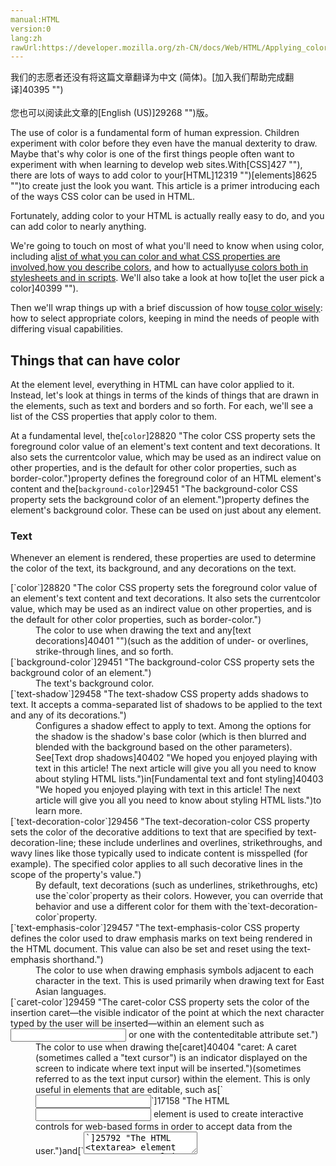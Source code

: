 ```yaml
---
manual:HTML
version:0
lang:zh
rawUrl:https://developer.mozilla.org/zh-CN/docs/Web/HTML/Applying_color
---
```




<bdi>我们的志愿者还没有将这篇文章翻译为<bdi>中文 (简体)</bdi>。[加入我们帮助完成翻译]40395 "")<br></br>您也可以阅读此文章的[English (US)]29268 "")版。</bdi>






The use of color is a fundamental form of human expression. Children experiment with color before they even have the manual dexterity to draw. Maybe that&#39;s why color is one of the first things people often want to experiment with when learning to develop web sites.With[CSS]427 ""), there are lots of ways to add color to your[HTML]12319 "")[elements]8625 "")to create just the look you want. This article is a primer introducing each of the ways CSS color can be used in HTML.



Fortunately, adding color to your HTML is actually really easy to do, and you can add color to nearly anything.



We&#39;re going to touch on most of what you&#39;ll need to know when using color, including a[list of what you can color and what CSS properties are involved](%38929#Things_that_can_have_color ""),[how you describe colors](%38929#How_to_describe_a_color ""), and how to actually[use colors both in stylesheets and in scripts](%38929#Using_color ""). We&#39;ll also take a look at how to[let the user pick a color]40399 "").



Then we&#39;ll wrap things up with a brief discussion of how to[use color wisely](%38929#Using_color_wisely ""): how to select appropriate colors, keeping in mind the needs of people with differing visual capabilities.


## Things that can have color<a name="Things_that_can_have_color"></a>


At the element level, everything in HTML can have color applied to it. Instead, let&#39;s look at things in terms of the kinds of things that are drawn in the elements, such as text and borders and so forth. For each, we&#39;ll see a list of the CSS properties that apply color to them.



At a fundamental level, the[`color`]28820 "The color CSS property sets the foreground color value of an element's text content and text decorations. It also sets the currentcolor value, which may be used as an indirect value on other properties, and is the default for other color properties, such as border-color.")property defines the foreground color of an HTML element&#39;s content and the[`background-color`]29451 "The background-color CSS property sets the background color of an element.")property defines the element&#39;s background color. These can be used on just about any element.


### Text<a name="Text"></a>


Whenever an element is rendered, these properties are used to determine the color of the text, its background, and any decorations on the text.

<dl><dt id=''>[`color`]28820 "The color CSS property sets the foreground color value of an element's text content and text decorations. It also sets the currentcolor value, which may be used as an indirect value on other properties, and is the default for other color properties, such as border-color.")</dt><dd>The color to use when drawing the text and any[text decorations]40401 "")(such as the addition of under- or overlines, strike-through lines, and so forth.</dd><dt id=''>[`background-color`]29451 "The background-color CSS property sets the background color of an element.")</dt><dd>The text&#39;s background color.</dd><dt id=''>[`text-shadow`]29458 "The text-shadow CSS property adds shadows to text. It accepts a comma-separated list of shadows to be applied to the text and any of its decorations.")</dt><dd>Configures a shadow effect to apply to text. Among the options for the shadow is the shadow&#39;s base color (which is then blurred and blended with the background based on the other parameters). See[Text drop shadows]40402 "We hoped you enjoyed playing with text in this article! The next article will give you all you need to know about styling HTML lists.")in[Fundamental text and font styling]40403 "We hoped you enjoyed playing with text in this article! The next article will give you all you need to know about styling HTML lists.")to learn more.</dd><dt id=''>[`text-decoration-color`]29456 "The text-decoration-color CSS property sets the color of the decorative additions to text that are specified by text-decoration-line; these include underlines and overlines, strikethroughs, and wavy lines like those typically used to indicate content is misspelled (for example). The specified color applies to all such decorative lines in the scope of the property's value.")</dt><dd>By default, text decorations (such as underlines, strikethroughs, etc) use the`color`property as their colors. However, you can override that behavior and use a different color for them with the`text-decoration-color`property.</dd><dt id=''>[`text-emphasis-color`]29457 "The text-emphasis-color CSS property defines the color used to draw emphasis marks on text being rendered in the HTML document. This value can also be set and reset using the text-emphasis shorthand.")</dt><dd>The color to use when drawing emphasis symbols adjacent to each character in the text. This is used primarily when drawing text for East Asian languages.</dd><dt id=''>[`caret-color`]29459 "The caret-color CSS property sets the color of the insertion caret—the visible indicator of the point at which the next character typed by the user will be inserted—within an element such as <input> or one with the contenteditable attribute set.")</dt><dd>The color to use when drawing the[caret]40404 "caret: A caret (sometimes called a "text cursor") is an indicator displayed on the screen to indicate where text input will be inserted.")(sometimes referred to as the text input cursor) within the element. This is only useful in elements that are editable, such as[`<input>`]17158 "The HTML <input> element is used to create interactive controls for web-based forms in order to accept data from the user.")and[`<textarea>`]25792 "The HTML <textarea> element represents a multi-line plain-text editing control, useful when you want to allow users to enter a sizeable amount of free-form text, for example a comment on a review or feedback form.")or elements whose HTML`[contenteditable]34351 "")`attribute is set.</dd></dl>
### Boxes<a name="Boxes"></a>


Every element is a box with some sort of content, and has a background and a border in addition to whatever contents the box may have.

<dl><dt id=''>[Borders](%38929#Borders "")</dt><dd>See the section[Borders](%38929#Borders "")for a list of the CSS properties you can use to set the colors of a box&#39;s borders.</dd><dt id=''>[`background-color`]29451 "The background-color CSS property sets the background color of an element.")</dt><dd>The background color to use in areas of the element that have no foreground content.</dd><dt id=''>[`column-rule-color`]29460 "The column-rule-color CSS property sets the color of the rule (line) drawn between columns in a multi-column layout.")</dt><dd>The color to use when drawing the line separating columns of text.</dd><dt id=''>[`outline-color`]29455 "The outline-color CSS property sets the color of an element's outline.")</dt><dd>The color to use when drawing an outline around the outside of the element. This outline is different from the border in that it doesn&#39;t get space set aside for it in the document (so it may overlap other content). It&#39;s generally used as a focus indicator, to show which element will receive input events.</dd></dl>
### Borders<a name="Borders"></a>


Any element can have a[border]40406 "")drawn around it. A basic element border is a line drawn around the edges of the element&#39;s content. See[Box properties]40407 "The CSS box model is the foundation of layout on the Web — each element is represented as a rectangular box, with the box's content, padding, border, and margin built up around one another like the layers of an onion. As a browser renders a web page layout, it works out what styles are applied to the content of each box, how big the surrounding onion layers are, and where the boxes sit in relation to one another. Before understanding how to create CSS layouts, you need to understand the box model — this is what we'll look at in this article.")in[The box model]40408 "The CSS box model is the foundation of layout on the Web — each element is represented as a rectangular box, with the box's content, padding, border, and margin built up around one another like the layers of an onion. As a browser renders a web page layout, it works out what styles are applied to the content of each box, how big the surrounding onion layers are, and where the boxes sit in relation to one another. Before understanding how to create CSS layouts, you need to understand the box model — this is what we'll look at in this article.")to learn about the relationship between elements and their borders, and the article[Styling borders using CSS]40406 "")to learn more about applying styles to borders.



You can use the[`border`]29117 "The border CSS property is a shorthand for setting all individual border property values in a single declaration: border-width, border-style, and border-color.")shorthand property, which lets you configure everything about the border in one shot (including non-color features of borders, such as its[width]28810 ""),[style]28815 "")(solid, dashed, etc.), and so forth.

<dl><dt id=''>[`border-color`]28869 "The border-color CSS property is a shorthand property for setting the colors on all four sides of an element's border.")</dt><dd>Specifies a single color to use for every side of the element&#39;s border.</dd><dt id=''>[`border-left-color`]28831 "The border-left-color CSS property sets the color of an element's left border. Note that in many cases the shorthand CSS properties border-color or border-left are more convenient and preferable."),[`border-right-color`]28829 "The border-right-color CSS property sets the color of an element's right border. Note that in many cases the shorthand CSS properties  border-color or border-right are more convenient and preferable."),[`border-top-color`]28828 "The border-top-color CSS property sets the color of an element's top border. Note that in many cases the shorthand CSS properties border-color or border-top are more convenient and preferable."), and[`border-bottom-color`]28830 "The border-bottom-color CSS property sets the color of an element's bottom border. Note that in many cases the shorthand CSS properties border-color or border-bottom are more convenient and preferable.")</dt><dd>Lets you set the color of the corresponding side of the element&#39;s border.</dd><dt id=''>[`border-block-start-color`]28832 "The border-block-start-color CSS property defines the color of the logical block-start border of an element, which maps to a physical border color depending on the element's writing mode, directionality, and text orientation. It corresponds to the border-top-color, border-right-color, border-bottom-color, or border-left-color property depending on the values defined for writing-mode, direction, and text-orientation.")and[`border-block-end-color`]28800 "The border-block-end-color CSS property defines the color of the logical block-end border of an element, which maps to a physical border color depending on the element's writing mode, directionality, and text orientation. It corresponds to the border-top-color, border-right-color, border-bottom-color, or border-left-color property depending on the values defined for writing-mode, direction, and text-orientation.")</dt><dd>With these, you can set the color used to draw the borders which are closest to the start and end of the block the border surrounds. In a left-to-right writing mode (such as the way English is written), the block start border is the top edge and the block end is the bottom. This differs from the inline start and end, which are the left and right edges (corresponding to where each line of text in the box begins and ends).</dd><dt id=''>[`border-inline-start-color`]28833 "The border-inline-start-color CSS property defines the color of the logical inline start border of an element, which maps to a physical border color depending on the element's writing mode, directionality, and text orientation. It corresponds to the border-top-color, border-right-color, border-bottom-color, or border-left-color property depending on the values defined for writing-mode, direction, and text-orientation.")and[`border-inline-end-color`]28834 "The border-inline-end-color CSS property defines the color of the logical inline-end border of an element, which maps to a physical border color depending on the element's writing mode, directionality, and text orientation. It corresponds to the border-top-color, border-right-color, border-bottom-color, or border-left-color property depending on the values defined for writing-mode, direction, and text-orientation.")</dt><dd>These let you color the edges of the border closest to to the beginning and the end of the start of lines of text within the box. Which side this is will vary depending on the[`writing-mode`]28772 "The writing-mode CSS property defines whether lines of text are laid out horizontally or vertically, as well as the direction in which blocks progress."),[`direction`]28805 "The direction CSS property sets the direction of text, table columns, and horizontal overflow."), and[`text-orientation`]28806 "The text-orientation CSS property defines the orientation of the text characters in a line. This property only has an effect in vertical mode, that is, when writing-mode is not horizontal-tb. It is useful for controlling the display of languages that use vertical script, and also for making vertical table headers.")properties, which are typically (but not always) used to adjust text directionality based on the language being displayed. For example, if the box&#39;s text is being rendered right-to-left, then the`border-inline-start-color`is applied to the right side of the border.</dd></dl>
### Other ways to use color<a name="Other_ways_to_use_color"></a>


CSS isn&#39;t the only web technology that supports color. There are graphics technologies that are available on the web which also support color.

<dl><dt id=''>The HTML[Canvas API]72 "")</dt><dd>Lets you draw 2D bitmapped graphics in a[`<canvas>`]470 "Use the HTML <canvas> element with either the canvas scripting API or the WebGL API to draw graphics and animations.")element. See our[Canvas tutorial]23643 "")to learn more.</dd><dt id=''>[SVG]416 "")(Scalable Vector Graphics)</dt><dd>Lets you draw images using commands that draw specific shapes, patterns, and lines to produce an image. SVG commands are formatted as XML, and can be embedded directly into a web page or can be placed in he page using the[`<img>`]26829 "The HTML <img> element embeds an image into the document.")element, just like any other type of image.</dd><dt id=''>[WebGL]9901 "")</dt><dd>The Web Graphics Library is an OpenGL ES-based API for drawing high-performance 2D and 3D graphics on the Web. See[Learn WebGL for 2D and 3D]40409 "")graphics to find out more.</dd></dl>
## How to describe a color<a name="How_to_describe_a_color"></a>


In order to represent a color in CSS, you have to find a way to translate the analog concept of &quot;color&quot; into a digital form that a computer can use. This is typically done by breaking down the color into components, such as how much of each of a set of primary colors to mix together, or how bright to make the color. As such, there are several ways you can describe color in CSS.



For more detailed discussion of each of the color value types, see the reference for the CSS[`<color>`]4569 "The <color> CSS data type represents a color in the sRGB color space. A <color> may also include an alpha-channel transparency value, indicating how the color should composite with its background.")unit.


### Keywords<a name="Keywords"></a>


A set of standard color names have been defined, letting you use these keywords instead of numeric representations of colors if you choose to do so and there&#39;s a keyword representing the exact color you want to use. Color keywords include the standard primary and secondary colors (such as`red`,`blue`, or`orange`), shades of gray (from`black`to`white`, including colors like`darkgray`and`lightgrey`), and a variety of other blended colors including`lightseagreen`,`cornflowerblue`, and`rebeccapurple`.



See[Color keywords]39627 "The <color> CSS data type represents a color in the sRGB color space. A <color> may also include an alpha-channel transparency value, indicating how the color should composite with its background.")in[`<color>`]4569 "The <color> CSS data type represents a color in the sRGB color space. A <color> may also include an alpha-channel transparency value, indicating how the color should composite with its background.")for a list of all available color keywords.


### RGB values<a name="RGB_values"></a>


There are three ways to represent an RGB color in CSS.


#### Hexadecimal string notation<a name="Hexadecimal_string_notation"></a>


Hexadecimal string notation represents a color using hexadecimal digits to represent each of the color components (red, green, and blue). It may also include a fourth component: the alpha channel (or opacity). Each color component can be represented as a number between 0 and 255 (0x00 and 0xFF) or, optionally, as a number between 0 and 15 (0x0 and 0xF). All components*must*be specified using the same number of digits. If you use the single-digit notation, the final color is computed by using each component&#39;s digit twice; that is,`"#D"`becomes`"#DD"`when drawing.



A color in hexadecimal string notation always begins with the character`"#"`. After that come the hexadecimal digits of the color code. The string is case-insensitive.

<dl><dt id=''>`"#rrggbb"`</dt><dd>Specifies a fully-opaque color whose red component is the hexadecimal number`0xrr`, green component is`0xgg`, and blue component is`0xbb`.</dd><dt id=''>`"#rrggbbaa"`</dt><dd>Specifies a color whose red component is the hexadecimal number`0xrr`, green component is`0xgg`, and blue component is`0xbb`. The alpha channel is specified by`0xaa`; the lower this value is, the more translucent the color becomes.</dd><dt id=''>`"#rgb"`</dt><dd>Specifies a color whose red component is the hexadecimal number`0xrr`, green component is`0xgg`, and blue component is`0xbb`.</dd><dt id=''>`"#rgba"`</dt><dd>Specifies a color whose red component is the hexadecimal number`0xrr`, green component is`0xgg`, and blue component is`0xbb`. The alpha channel is specified by`0xaa`; the lower this value is, the more translucent the color becomes.</dd></dl>

As an example, you can represent the opaque color bright blue as`"#0000ff"`or`"#00f"`. To make it 25% opaque, you can use`"#0000ff44"`or`"#00f4"`.


#### RGB functional notation<a name="RGB_functional_notation"></a>


RGB (Red/Green/Blue) functional notation, like hexadecimal string notation, represents colors using their red, green, and blue components (as well as, optionally, an alpha channel component for opacity). However, instead of using a string, the color is defined using the CSS function[`rgb()`](%4569#rgb() ""). This function accepts as its input parameters the values of the red, green, and blue components and an optional fourth parameter, the value for the alpha channel.



Legal values for each of these parameters are:

<dl><dt id=''>`red`,`green`, and`blue`</dt><dd>Each must be an[`<integer>`]28331 "The <integer> CSS data type is a special type of <number> that represents a whole number, whether positive or negative. Integers can be used in numerous CSS properties, such as column-count, counter-increment, grid-column, grid-row, and z-index.")value between 0 and 255 (inclusive), or a[`<percentage>`]4567 "The <percentage> CSS data type represents a percentage value. It is often used to define a size as relative to an element's parent object. Numerous properties can use percentages, such as width, height, margin, padding, and font-size.")from 0% to 100%.</dd><dt id=''>`alpha`</dt><dd>The alpha channel is a number between 0.0 (fully transparent) and 1.0 (fully opaque). You can also specify a percentage where 0% is the same as 0.0 and 100% is the same as 1.0.</dd></dl>

For example, a bright red that&#39;s 50% opaque can be represented as`rgb(255, 0, 0, 0.5)`or`rgb(100%, 0, 0, 50%)`.


### HSL functional notation<a name="HSL_functional_notation"></a>


Designers and artists often prefer to work using the[HSL]40410 "HSL")(Hue/Saturation/Luminosity) color method. On the web, HSL colors are represented using HSL functional notation. The`hsl()`CSS function is very similar to the`rgb()`function in usage otherwise.

![HSL color cylinder](%40392.png "")<figcaption>***Figure 1. An HSL color cylinder.**Hue defines the actual color based on the position along a circular color wheel representing the colors of the visible spectrum. Saturation is a percentage of how much of the way between being a shade of gray and having the maximum possible amount of the given hue. As the value of luminance (or lightness) increases, the color transitions from the darkest possible to the brightest possible (from black to white). Image courtesy of user[SharkD]40411 "")on[Wikipedia]40412 ""), distributed under the[CC BY-SA 3.0]40413 "")license.*</figcaption>


The value of the hue (H) component of an HSL color is an angle from red around through yellow, green, cyan, blue, and magenta (ending up back at red again at 360°) that identifies what the base color is. The value can be specified in any[`<angle>`]4563 "The <angle> CSS data type represents an angle value expressed in degrees, gradians, radians, or turns. It is used, for example, in <gradient>s and in some transform functions.")unit supported by CSS, including degrees (`deg`), radians (`rad`), gradians (`grad`), or turns (`turn`). But this doesn&#39;t control how vivid or dull, or how bright or dark the color is.



The saturation (S) component of the color specifies what percentage of the final color is comprised of the specified hue. The rest is defined by the grey level provided by the luminance (L) component.



Think of it like creating the perfect paint color:


1. You start with base paint that&#39;s the maximum intensity possible for a given color, such as the most intense blue that can be represented by the user&#39;s screen. This is the**hue**(H) component: a value representing the angle around the color wheel for the vivid hue we want to use as our base.
1. Then select a greyscale paint that corresponds how bright you want the color to be; this is the luminance. Do you want it to be very bright and nearly white, or very dark and closer to black, or somewhere in between? This is specified using a percentage, where 0% is perfectly black and 100% is perfectly white. (regardless of the saturation or hue). In between values are a literal grey area.
1. Now that you have a grey paint and a perfectly vivid color, you need to mix them together. The saturation (S) component of the color indicates what percentage of the final color should be comprised of that perfectly vivid color. The rest of the final color is made up of the grey paint that represents the saturation.


You can also optionally include an alpha channel, to make the color less than 100% opaque.



Here are some sample colors in HSL notation:



<iframe src='https://mdn.mozillademos.org/en-US/docs/Web/HTML/Applying_color$samples/hsl-swatches?revision=1392263' width='300' height='260'></iframe>





Note that when you omit the hue&#39;s unit, it&#39;s assumed to be in degrees (`deg`).



## Using color<a name="Using_color"></a>


Now that you know what CSS properties exist that let you apply color to elements and the formats you can use to describe colors, you can put this together to begin to make use of color. As you may have seen from the list under[Things that can have color](%38929#Things_that_can_have_color ""), there are plenty of things you can color with CSS. Let&#39;s look at this from two sides: using color within a[stylesheet]40414 "The definition of that term (stylesheet) has not been written yet; please consider contributing it!"), and adding and changing color using[JavaScript]443 "JavaScript: JavaScript (JS) is a programming language mostly used to dynamically script webpages on the client side, but it is also often utilized on the server-side, using packages such as Node.js.")code to alter the styles of elements.


### Specifying colors in stylesheets<a name="Specifying_colors_in_stylesheets"></a>


The easiest way to apply color to elements—and the way you&#39;ll usually do it—is to simply specify colors in the CSS that&#39;s used when rendering elements. While we won&#39;t use every single property mentioned previously, we&#39;ll look at a couple of examples. The concept is the same anywhere you use color.



Let&#39;s take a look at an example, starting by looking at the results we&#39;re trying to achieve:

<iframe src='https://mdn.mozillademos.org/en-US/docs/Web/HTML/Applying_color$samples/Specifying_colors_in_stylesheets?revision=1392263' width='650' height='150'></iframe>


#### HTML<a name="HTML"></a>


The HTML responsible for creating the above example is shown here:


```
<div class="wrapper">
  <div class="box boxLeft">
    <p>
      This is the first box.
    </p>
  </div>
  <div class="box boxRight">
    <p>
      This is the second box.
    </p>
  </div>
</div>
```


This is pretty simple, using a[`<div>`]24289 "The HTML Content Division element (<div>) is the generic container for flow content. It has no effect on the content or layout until styled using CSS.")as a wrapper around the contents, which consists of two more`<div>`s, each styled differently with a single paragraph ([`<p>`]13089 "The HTML <p> element represents a paragraph of text.")) in each box.



The magic happens, as usual, in the CSS, where we&#39;ll apply colors define the layout for the HTML above.


#### CSS<a name="CSS"></a>


We&#39;ll look at the CSS to create the above results a piece at a time, so we can review the interesting parts one by one.


```
.wrapper {
  width: 620px;
  height: 110px;
  margin: 0;
  padding: 10px;
  border: 6px solid mediumturquoise;
}
```


The`.wrapper`class is used to assign styles to the[`<div>`]24289 "The HTML Content Division element (<div>) is the generic container for flow content. It has no effect on the content or layout until styled using CSS.")that encloses all of our other content. This establishes thesize of the container using[`width`]13333 "The width CSS property specifies the width of an element. By default, the property defines the width of the content area. If box-sizing is set to border-box, however, it instead determines the width of the border area.")and[`height`]14278 "The height CSS property specifies the height of an element. By default, the property defines the height of the content area. If box-sizing is set to border-box, however, it instead determines the height of the border area.")as well as its[`margin`]29241 "The margin CSS property sets the margin area on all four sides of an element. It is a shorthand for setting all individual margins at once: margin-top, margin-right, margin-bottom, and margin-left.")and[`padding`]29242 "The padding CSS property sets the padding area on all four sides of an element. It is a shorthand for setting all individual paddings at once: padding-top, padding-right, padding-bottom, and padding-left.").



Of more interest to our discussion here is the use of the[`border`]29117 "The border CSS property is a shorthand for setting all individual border property values in a single declaration: border-width, border-style, and border-color.")property to establish a border around the outside edge of the element. This border is a solid line, 6 pixels wide, in the color`mediumturquoise`.



Our two colored boxes share a number of properties in common, so next we establish a class,`.box`, that defines those shared properties:


```
.box {
  width: 290px;
  height: 100px;
  margin: 0;
  padding: 4px 6px;
  font: 28px "Marker Felt", "Zapfino", cursive;
  display: flex;
  justify-content: center;
  align-items: center;
}
```


In brief,`.box`establishes the size of each box, as well as the configuration of the font used within. We also take advantage of[CSS Flexbox]33679 "")to easily center the contents of each box. We enable`flex`mode using[`display: flex`]30836 "The documentation about this has not yet been written; please consider contributing!"), and set both[`justify-content`]30349 "The CSS justify-content property defines how the browser distributes space between and around content items along the main axis of their container.")and[`align-items`]34906 "The CSS align-items property defines how the browser distributes space between and around flex items along the cross-axis of their container. This means it works like justify-content but in the perpendicular direction.")to`center`. Then we can create a class for each of the two boxes that defines the propeties that differ between the two.


```
.boxLeft {
  float: left;
  background-color: rgb(245, 130, 130);
  outline: 2px solid darkred;
}
```


The`.boxLeft`class—which, cleverly, is used to style the box on the left—floats the box to the left, then sets up the colors:


* The box&#39;s background color is set by changing the value of the CSS[`background-color`]29451 "The background-color CSS property sets the background color of an element.")property to`rgb(245, 130, 130)`.
* An outline is defined for the box. Unlike the more commonly used`border`,[`outline`]31389 "The outline CSS property is a shorthand for setting various outline properties in a single declaration: outline-style, outline-width, and outline-color.")doesn&#39;t affect layout at all; it draws over the top of whatever may happen to be outside the element&#39;s box instead of making room as`border`does. This outline is a solid, dark red line that&#39;s two pixels thick. Note the use of the`darkred`keyword when specifying the color.
* Notice that we&#39;re not explicitly setting the text color. That means the value of[`color`]28820 "The color CSS property sets the foreground color value of an element's text content and text decorations. It also sets the currentcolor value, which may be used as an indirect value on other properties, and is the default for other color properties, such as border-color.")will be inherited from the nearest containing element that defines it. By default, that&#39;s black.

```
.boxRight {
  float: right;
  background-color: hsl(270deg, 50%, 75%);
  outline: 4px dashed rgb(110, 20, 120);
  color: hsl(0deg, 100%, 100%);
  text-decoration: underline wavy #88ff88;
  text-shadow: 2px 2px 3px black;
}
```


Finally, the`.boxRight`class describes the unique properties of the box that&#39;s drawn on the right. It&#39;s configured to float the box to the right so that it appears next to the previous box. Then the following colors are established:


* The`background-color`is set using the HSL value specified using`hsl(270deg, 50%, 75%)`. This is a medium purple color.
* The box&#39;s`outline`is used to specify that the box should be enclosed in a four pixel thick dashed line whose color is a somewhat deeper purple (`rgb(110, 20, 120)`).
* The foreground (text) color is specified by setting the[`color`]28820 "The color CSS property sets the foreground color value of an element's text content and text decorations. It also sets the currentcolor value, which may be used as an indirect value on other properties, and is the default for other color properties, such as border-color.")property to`hsl(0deg, 100%, 100%)`. This is one of many ways to specify the color white.
* We add a green wavy line under the text with[`text-decoration`]29439 "The text-decoration CSS property specifies the appearance of decorative lines used on text. It is a shorthand for setting one or more individual text-decoration values in a single declaration, which include text-decoration-line, text-decoration-color, and text-decoration-style.").
* Finally, a bit of a shadow is added to the text using[`text-shadow`]29458 "The text-shadow CSS property adds shadows to text. It accepts a comma-separated list of shadows to be applied to the text and any of its decorations."). Its`color`parameter is set to`black`.

## Letting the user pick a color<a name="Letting_the_user_pick_a_color"></a>


There are many situations in which your web site may need to let the user select a color. Perhaps you have a customizable user interface, or you&#39;re implementing a drawing app. Maybe you have editable text and need to let the user choose the text color. Or perhaps your app lets the user assign colors to folders or items. Although historically it&#39;s been necessary to implement your own[color picker]40415 "color picker"), HTML now provides support for browsers to provide one for your use through the[`<input>`]17158 "The HTML <input> element is used to create interactive controls for web-based forms in order to accept data from the user.")element, by using`"color"`as the value of its`[type]27547 "")`attribute.



The`<input>`element represents a color only in the[hexadecimal string notation](%38929#Hexadecimal_string_notation "")covered above.


### Example: Picking a color<a name="Example_Picking_a_color"></a>


Let&#39;s look at a simple example, in which the user can choose a color. As the user adjusts the color, the border around the example changes to reflect the new color. After finishing up and picking the final color, the color picker&#39;s value is displayed.



<iframe src='https://mdn.mozillademos.org/en-US/docs/Web/HTML/Applying_color$samples/Example_Picking_a_color?revision=1392263' width='525' height='275'></iframe>




On macOS, you indicate that you&#39;ve finalized selection of the color by closing the color picker window.



#### HTML<a name="HTML_2"></a>


The HTML here creates a box that contains a color picker control (with a label created using the[`<label>`]12888 "The HTML <label> element represents a caption for an item in a user interface.")element) and an empty paragraph element ([`<p>`]13089 "The HTML <p> element represents a paragraph of text.")) into which we&#39;ll output some text from our JavaScript code.


```
<div id="box">
  <label for="colorPicker">Border color:</label>
  <input type="color" value="#8888ff" id="colorPicker">
  <p id="output"></p>
</div>
```

#### CSS<a name="CSS_2"></a>


The CSS simply establishes a size for the box and some basic styling for appearances. The border is also established with a 2-pixel width and a border color that won&#39;t last, courtesy of the JavaScript below...


```
#box {
  width: 500px;
  height: 200px;
  border: 2px solid rgb(245, 220, 225);
  padding: 4px 6px;
  font: 16px "Lucida Grande", "Helvetica", "Arial", "sans-serif"
}
```

#### JavaScript<a name="JavaScript"></a>


The script here handles the task of updating the starting color of the border to match the color picker&#39;s value. Then two event handlers are added to deal with input from the`[&lt;input type=&quot;color&quot;&gt;]39754 "")`element.


```
let colorPicker = document.getElementById("colorPicker");
let box = document.getElementById("box");
let output = document.getElementById("output");

box.style.borderColor = colorPicker.value;

colorPicker.addEventListener("input", function(event) {
  box.style.borderColor = event.target.value;
}, false);

colorPicker.addEventListener("change", function(event) {
  output.innerText = "Color set to " + colorPicker.value + ".";
}, false);
```


The`[input]8797 "/en-US/docs/Web/Events/input")`event is sent every time the value of the element changes; that is, every time the user adjusts the color in the color picker. Each time this event arrives, we set the box&#39;s border color to match the color picker&#39;s current value.



The`[change]8758 "/en-US/docs/Web/Events/change")`event is received when the color picker&#39;s value is finalized. We respond by setting the contents of the`<p>`element with the ID`"output"`to a string describing the finally selected color.


## Using color wisely<a name="Using_color_wisely"></a>


Making the right choices when selecting colors when designing a web site can be a tricky process, especially if you aren&#39;t well-grounded in art, design, or at least basic color theory. The wrong color choice can render your site unattractive, or even worse, leave the content unreadable due to problems with contrast or conflicting colors. Worse still, if using the wrong colors can result in your content being outright unusable by people withcertain vision problems, particularly color blindness.


### Finding the right colors<a name="Finding_the_right_colors"></a>


Coming up with just the right colors can be tricky, especially without training in art or design. Fortunately, there are tools available that can help you. While they can&#39;t replace having a good designer helping you make these decisions, they can definitely get you started.


#### Base color<a name="Base_color"></a>


The first step is to choose your**base color**. This is the color that in some way defines your web site or the subject matter of the site. Just as we associate green with the beverage[Mountain Dew]40417 "Mountain Dew")and one might think of the color blue in relationship with the sky or the ocean, choosing an appropriate base color to represent your site is a good place to start. There are plenty of ways to select a base color; a few ideas include:


* A color that is naturally associated with the topic of your content, such as the existing color identified with a product or idea or a color representative of the emotion you wish to convey.
* A color that comes from imagery associated with what your content is about. If you&#39;re creating a web site about a given item or product, choose a color that&#39;s physically present on that item.
* Browse web sites that let you look at lots of existing color palettes and images to find inspiration.


When trying to decide upon a base color, you may find that browser extensions that let you select colors from web content can be particularly handy. Some of these are even specifically designed to help with this sort of work. For example, the web site[ColorZilla]40418 "")offers an extension ([Chrome]40419 "")/[Firefox]40420 "")) that offers an eyedropper tool for picking colors from the web. It can also take averages of the colors of pixels in various sized areas or even a selected area of the page.



The advantage to averaging colors can be that often what looks like a solid color is actually a surprisingly varied number of related colors all used in concert, blending to create a desired effect. Picking just one of these pixels can result in getting a color that on its own looks very out of place.



#### Fleshing out the palette<a name="Fleshing_out_the_palette"></a>


Once you have decided on your base color, there are plenty of online tools that can help you build out a palette of appropriate colors to use along with your base color by applying color theory to your base color to determine appropriate added colors. Many of these tools also support viewing the colors filtered so you can see what they would look like to people with various forms of color blindness. See[Color and accessibility](%38929#Color_and_accessibility "")for a brief explanation of why this matters.



A few examples (all free to use as of the time this list was last revised):


* [MDN&#39;s color picker tool]40422 "")
* [Paletton]40423 "")
* [Adobe Color CC online color wheel]40424 "")


When designing your palette, be sure to keep in mind that in addition to the colors these tools typically generate, you&#39;ll probably also need to add some core neutral colors such as white (or nearly white), black (or nearly black), and some number of shades of gray.



Usually, you are far better off using the smallest number of colors possible. By using color to accentuate rather than adding color to everything on the page, you keep your content easy to read and the colors you do use have far more impact.



### Color theory resources<a name="Color_theory_resources"></a>


A full review of color theory is beyond the scope of this article, but there are plenty of articles about color theory available, as well as courses you can find at nearby schools and universities. A couple of useful resources about color theory:

<dl><dt id=''>[Color Science]40425 "")([Khan Academy]40426 "")in association with[Pixar]40427 ""))</dt><dd>An online course which introduces concepts such as what color is, how it&#39;s percieved, and how to use colors to express ideas. Presented by Pixar artists and designers.</dd><dt id=''>[Color theory]40428 "Color theory")on Wikipedia</dt><dd>Wikipedia&#39;s entry on color theory, which has a lot of great information from a technical perspective. It&#39;s not really a resource for helping you with the color sleection process, but is still full of useful information.</dd></dl>
### Color and accessibility<a name="Color_and_accessibility"></a>


There are several ways color can be an[accessibility]38955 "accessibility: Web Accessibility (A11Y) refers to best practices for keeping a website usable despite physical and technical restrictions. Web accessibility is formally defined and discussed at the W3C through the Web Accessibility Initiative (WAI).")problem. Improper or careless use of color can result in a web site or app that a percentage of your target audience may not be able to use adequately, resulting in lost traffic, lost business, and possibly even a public relations problem. So it&#39;s important to consider your use of color carefully.



You should do at least basic research into[color blindness]40429 "color blindness"). There are several kinds; the most common is red-green color blindness, which causes people to be unable to differentiate between the colors red and green. There are others, too, ranging from inabilities to tell the difference between certain colors to total inability to see color at all.



The most important rule: never use color as the only way to know something. If, for example, you indicate success or failure of an operation by changing the color of a shape from white to green for success and red for failure, users with red-green color-blindness won&#39;t be able to use your site properly. Instead, perhaps use both text and color together, so that everyone can understand what&#39;s happening.




For more information about color blindness, see the following articles:


* [Medline Plus: Color Blindness]40430 "")(United States National Institute of Health)
* [American Academy of Ophthamology: What Is Color Blindness?]40431 "")
* [Color Blindness &amp; Web Design]40432 "")(Usability.gov: United States Department of Health and Human Services)

### Palette design example<a name="Palette_design_example"></a>


Let&#39;s consider a quick example of selecting an appropriate color palette for a site. Imagine that you&#39;re building a web site for a new game that takes place on the planet Mars. So let&#39;s do a[Google search for photos of Mars]40433 ""). Lots of good examples of Martian coloration there. We carefully avoid the mockups and the photos from movies. And we decide to use a photo taken by one of the Mars landers humanity has parked on the surface over the last few decades, since the game takes place on the planet&#39;s surface. We use a color picker tool to select a sample of the color we choose.



Using an eyedropper tool, we identify a color we like and determine that the color in question is`#D79C7A`, which is an appropriate rusty orange-red color that&#39;s so stereotypical of the Martian surface.



Having selected our base color, we need to build out our palette. We decide to use[Paletton]40434 "")to come up with the other colors we need. Upon opening Paletton, we see:



![Right after loading Paletton.](%40390.png "")



Next, we enter our color&#39;s hex code (`D79C7A`) into the &quot;Base RGB&quot; box at the bottom-left corner of the tool:



![After entering base color](%40389.png "")



We now see a monochromatic palette based on the color we picked from the Mars photo. If you need a lot of related colors for some reason, those are likely to be good ones. But what we really want is an accent color. Something that will pop along side the base color. To find that, we click the &quot;add complementary&quot; toggle underneath the menu that lets you select the palette type (currently &quot;Monochromatic&quot;). Paletton computes an appropriate accent color; clicking on the accent color down in the bottom-right corner tells us that this color is`#508D7C`.



![Now with complementary colors included.](%40393.png "")



If you&#39;re unhappy with the color that&#39;s proposed to you, you can change the color scheme, to see if you find something you like better. For example, if we don&#39;t like the proposed greenish-blue color, we can click the Triad color scheme icon, which presents us with the following:



![Triad color scheme selected](%40394.png "")



That greyish blue in the top-right looks pretty good. Clicking on it, we find that it&#39;s`#556E8D`. That would be used as the accent color, to be used sparingly to make things stand out, such as in headlines or in the highlighting of tabs or other indicators on the site:



![Triad color scheme selected](%40391.png "")



Now we have our base color and our accent. On top of that, we have a few complementary shades of each, just in case we need them for gradients and the like. The colors can then be exported in a number of formats so you can make use of them.



Once you have these colors, you will probably still need to select appropriate neutral colors. Common design practice is to try to find the sweet spot where there&#39;s just enough contrast that the text is crisp and readable but not enough contrast to become harsh for the eyes. It&#39;s easy to go too far in one way or another so be sure to get feedback on your colors once you&#39;ve selected them and have examples of them in use available. If the contrast is too low, your text will tend to be washed out by the background, leaving it unreadable, but if your contrast is too high, the user may find your site garish and unpleasant to look at.


### Color, backgrounds, contrast, and printing<a name="Color_backgrounds_contrast_and_printing"></a>


What looks good on screen may look very different on paper. In addition, ink can be expensive, and if a user is printing your page, they don&#39;t necessarily need all the backgrounds and such using up their precious ink when all that matters is the text itself. Most browsers, by default, remove background images when printing documents.



If your background colors and images have been selected carefully and/or are crucial to the usefulness of the content, you can use the CSS[`color-adjust`]29450 "The color-adjust CSS property gives the web author control over what if anything the user agent may do to optimize the appearance of the element on the output device.")property to tell the browser that it should not make adjustments to the appearance of content.



The default value of`color-adjust`,`economy`, indicates that the browser is allowed to make appearance changes as it deems necessary in order to try to optimize the legibility and/or print economy of the content, given the type of output device the document is being drawn onto.



You can set`color-adjust`to`exact`to tell the browser that the element or elements on which you use it have been designed specifically to best work with the colors and images left as they are. With this set, the browser won&#39;t tamper with the appearance of the element, and will draw it as indicated by your CSS.



**Note:**There is no guarantee, though, that`color-adjust: exact`will result in your CSS being used exactly as given. If the browser provides user preferences to change the output (such as a &quot;don&#39;t print backgrounds&quot; checkbox in a print dialog box), that overrides the value of`color-adjust`.



## See also<a name="See_also"></a>

* [Drawing graphics]40435 "")
* [Graphics on the web]40436 "")
* [MDN&#39;s color picker tool]40437 "")



